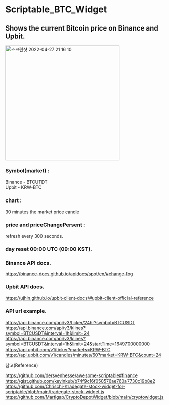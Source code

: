 # Scriptable_BTC_Widget

## Shows the current Bitcoin price on Binance and Upbit.  

<img width="361" alt="스크린샷 2022-04-27 21 16 10" src="https://user-images.githubusercontent.com/46402145/165516105-23053c4a-d595-4e96-86f6-e5d692a073f0.png">  

### Symbol(market) :  

Binance - BTCUTDT  
Upbit - KRW-BTC  

### chart :  
30 minutes the market price candle  
### price and priceChangePersent :  
refresh every 300 seconds. 

### day reset 00:00 UTC (09:00 KST). 

### Binance API docs. 
https://binance-docs.github.io/apidocs/spot/en/#change-log   

### Upbit API docs. 
https://ujhin.github.io/upbit-client-docs/#upbit-client-official-reference  

### API url example. 
https://api.binance.com/api/v3/ticker/24hr?symbol=BTCUSDT  
https://api.binance.com/api/v3/klines?symbol=BTCUSDT&interval=1h&limit=24  
https://api.binance.com/api/v3/klines?symbol=BTCUSDT&interval=1h&limit=24&startTime=1649700000000  
https://api.upbit.com/v1/ticker?markets=KRW-BTC  
https://api.upbit.com/v1/candles/minutes/60?market=KRW-BTC&count=24  
  
참고(Reference)

https://github.com/dersvenhesse/awesome-scriptable#finance  
https://gist.github.com/kevinkub/b74f9c16f050576ae760a7730c19b8e2  
https://github.com/Chrischi-/tradegate-stock-widget-for-scriptable/blob/main/tradegate-stock-widget.js  
https://github.com/Martlgap/CryptoDepotWidget/blob/main/cryptowidget.js
